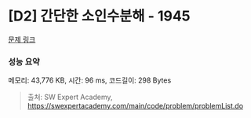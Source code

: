 # [D2] 간단한 소인수분해 - 1945 

[문제 링크](https://swexpertacademy.com/main/code/problem/problemDetail.do?contestProbId=AV5Pl0Q6ANQDFAUq) 

### 성능 요약

메모리: 43,776 KB, 시간: 96 ms, 코드길이: 298 Bytes



> 출처: SW Expert Academy, https://swexpertacademy.com/main/code/problem/problemList.do